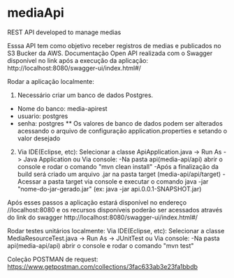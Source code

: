 # mediaApi
REST API developed to manage medias

Esssa API tem como objetivo receber registros de medias e publicados no S3 Bucker da AWS.
Documentação Open API realizada com o Swagger disponível no link após a execução da aplicação: http://localhost:8080/swagger-ui/index.html#/

Rodar a aplicação localmente: 
1. Necessário criar um banco de dados Postgres.
  - Nome do banco: media-apirest
  - usuario: postgres
  - senha: postgres
  ** Os valores de banco de dados podem ser alterados acessando o arquivo de configuração application.properties e setando o valor desejado

2. Via IDE(Eclipse, etc): Selecionar a classe ApiApplication.java -> Run As -> Java Application
   ou
   Via console: -Na pasta api(media-api/api) abrir o console e rodar o comando "mvn clean install"
                -Após a finalização da build será criado um arquivo .jar na pasta target (media-api/api/target)
                -Acessar a pasta target via console e executar o comando java -jar "nome-do-jar-gerado.jar" (ex: java -jar api.0.0.1-SNAPSHOT.jar)

Após esses passos a aplicação estará disponível no endereço //localhost:8080 e os recursos disponíveis poderão ser acessados através do link do swagger http://localhost:8080/swagger-ui/index.html#/


Rodar testes unitários localmente:
Via IDE(Eclipse, etc): Selecionar a classe MediaResourceTest.java -> Run As -> JUnitTest
   ou
   Via console: -Na pasta api(media-api/api) abrir o console e rodar o comando "mvn test"
   
 
Coleção POSTMAN de request: https://www.getpostman.com/collections/3fac633ab3e23fa1bbdb
